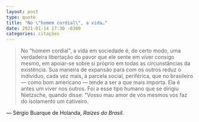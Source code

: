 ```yaml
---
layout: post
type: quote
title: "No \"homem cordial\", a vida…"
date: 2021-01-14 17:30 -0300
categories: citações
---
```

>No "homem cordial", a vida em sociedade é, de certo modo, uma verdadeira libertação do pavor que ele sente em viver consigo mesmo, em apoiar-se sobre si próprio em todas as circunstâncias da existência. Sua maneira de expansão para com os outros reduz o indivíduo, cada vez mais, à parcela social, periférica, que no brasileiro — como bom americano — tende a ser a que mais importa. Ela é antes um viver nos outros. Foi a esse tipo humano que se dirigiu Nietzsche, quando disse: "Vosso mau amor de vós mesmos vos faz do isolamento um cativeiro.

— Sérgio Buarque de Holanda, _Raízes do Brasil_.
